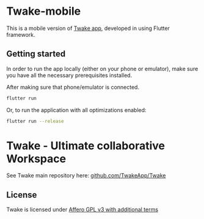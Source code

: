 # Twake-mobile

This is a mobile version of [Twake app](https://github.com/TwakeApp/Twake),
developed in using Flutter framework.

## Getting started

In order to run the app locally (either on your phone or emulator), make sure
you have all the necessary prerequisites installed.

After making sure that phone/emulator is connected.
```sh
flutter run 
```

Or, to run the application with all optimizations enabled:
```sh
flutter run --release
```

# Twake - Ultimate collaborative Workspace

See Twake main repository here: [github.com/TwakeApp/Twake](https://github.com/TwakeApp/Twake)

## License

Twake is licensed under [Affero GPL v3 with additional terms](https://github.com/TwakeApp/Mobile/blob/main/LICENSE.md)
